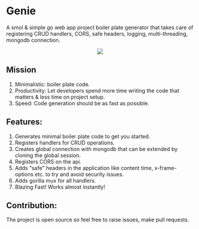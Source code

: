 # Genie
A smol &amp; simple go web app project boiler plate generator that takes care of registering CRUD handlers, CORS, safe headers, logging, multi-threading, mongodb connection.

<p align="center">
  <img src="https://github.com/DesmondANIMUS/genie/blob/master/genie.png">
</p>

## Mission
1. Minimalistic: boiler plate code.
2. Productivity: Let developers spend more time writing the code that matters &amp; less time on project setup.
3. Speed: Code generation should be as fast as possible.

## Features:
1. Generates minimal boiler plate code to get you started.
2. Registers handlers for CRUD operations.
3. Creates global connection with mongodb that can be extended by cloning the global session.
4. Registers CORS on the api.
5. Adds "safe" headers in the application like content time, x-frame-options etc. to try and avoid security issues.
6. Adds gorilla mux for all handlers.
7. Blazing Fast! Works almost instantly!

## Contribution:
The project is open source so feel free to raise issues, make pull requests.
